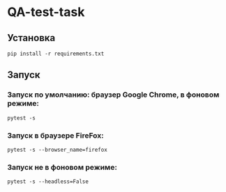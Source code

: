 # QA-test-task

## Установка 

`pip install -r requirements.txt`

## Запуск
### Запуск по умолчанию: браузер Google Chrome, в фоновом режиме:
`pytest -s `
### Запуск в браузере FireFox:
`pytest -s --browser_name=firefox`
### Запуск не в фоновом режиме:
`pytest -s --headless=False`

